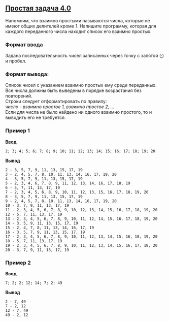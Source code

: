 ## [Простая задача 4.0](../../../solutions/3.2/32_t.py)

Напомним, что взаимно простыми называются числа, которые не имеют общих делителей кроме 1. Напишите программу, которая для каждого переданного числа находит список его взаимно простых.

### Формат ввода

Задана последовательность чисел записанных через точку с запятой (;) и пробел.

### Формат вывода:

Список чисел с указанием взаимно простых ему среди переданных.\
Все числа должны быть выведены в порядке возрастания без повторений.\
Строки следует отформатировать по правилу:\
_число - взаимно простое 1, взаимно простое 2, ..._\
Если для числа не было найдено ни одного взаимно простого, то и выводить его не требуется.

### Пример 1

__Ввод__
```plaintext
2; 3; 4; 5; 6; 7; 8; 9; 10; 11; 12; 13; 14; 15; 16; 17; 18; 19; 20
```

__Вывод__
```plaintext
2 - 3, 5, 7, 9, 11, 13, 15, 17, 19
3 - 2, 4, 5, 7, 8, 10, 11, 13, 14, 16, 17, 19, 20
4 - 3, 5, 7, 9, 11, 13, 15, 17, 19
5 - 2, 3, 4, 6, 7, 8, 9, 11, 12, 13, 14, 16, 17, 18, 19
6 - 5, 7, 11, 13, 17, 19
7 - 2, 3, 4, 5, 6, 8, 9, 10, 11, 12, 13, 15, 16, 17, 18, 19, 20
8 - 3, 5, 7, 9, 11, 13, 15, 17, 19
9 - 2, 4, 5, 7, 8, 10, 11, 13, 14, 16, 17, 19, 20
10 - 3, 7, 9, 11, 13, 17, 19
11 - 2, 3, 4, 5, 6, 7, 8, 9, 10, 12, 13, 14, 15, 16, 17, 18, 19, 20
12 - 5, 7, 11, 13, 17, 19
13 - 2, 3, 4, 5, 6, 7, 8, 9, 10, 11, 12, 14, 15, 16, 17, 18, 19, 20
14 - 3, 5, 9, 11, 13, 15, 17, 19
15 - 2, 4, 7, 8, 11, 13, 14, 16, 17, 19
16 - 3, 5, 7, 9, 11, 13, 15, 17, 19
17 - 2, 3, 4, 5, 6, 7, 8, 9, 10, 11, 12, 13, 14, 15, 16, 18, 19, 20
18 - 5, 7, 11, 13, 17, 19
19 - 2, 3, 4, 5, 6, 7, 8, 9, 10, 11, 12, 13, 14, 15, 16, 17, 18, 20
20 - 3, 7, 9, 11, 13, 17, 19
```

### Пример 2

__Ввод__
```plaintext
7; 2; 2; 12; 14; 7; 2; 49
```

__Вывод__
```plaintext
2 - 7, 49
7 - 2, 12
12 - 7, 49
49 - 2, 12
```